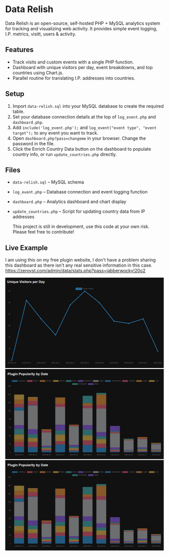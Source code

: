 # Data Relish

Data Relish is an open-source, self-hosted PHP + MySQL analytics system for tracking and visualizing web activity. It provides simple event logging, I.P. metrics, visitt, users & activity.

## Features

- Track visits and custom events with a single PHP function.
- Dashboard with unique visitors per day, event breakdowns, and top countries using Chart.js.
- Parallel routine for translating I.P. addresses into countries.

## Setup

1. Import `data-relish.sql` into your MySQL database to create the required table.
2. Set your database connection details at the top of `log_event.php` and `dashboard.php`.
3. Add `include('log_event.php');` and `log_event("event type", "event target");` to any event you want to track.
4. Open `dashboard.php?pass=changeme` in your browser. Change the password in the file.
5. Click the Enrich Country Data button on the dashboard to populate country info, or run `update_countries.php` directly.

## Files

- `data-relish.sql` – MySQL schema
- `log_event.php` – Database connection and event logging function
- `dashboard.php` – Analytics dashboard and chart display
- `update_countries.php` – Script for updating country data from IP addresses

  This project is still in development, use this code at your own risk. Please feel free to contribute!

## Live Example

I am using this on my free plugin website, I don't have a problem sharing this dashboard as there isn't any real sensitive information in this case.
https://zerovst.com/admin/data/stats.php?pass=jabberwocky!20o2

![Example 1](example/example1.png)
![Example 2](example/example2.png)
![Example 3](example/example2.png)
